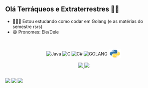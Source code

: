 ## Olá Terráqueos e Extraterrestres 🖖🏽

- 🧑🏽‍💻 Estou estudando como codar em Golang (e as matérias do semestre rsrs)
- 😄 Pronomes: Ele/Dele

##

<div align="center" style="display: inline_block"><br>
  <img align="center" alt="Java" height="30" width="40" src="https://cdn.jsdelivr.net/gh/devicons/devicon/icons/java/java-original.svg">
  <img align="center" alt="C" height="30" width="40" src="https://cdn.jsdelivr.net/gh/devicons/devicon/icons/c/c-original.svg">
  <img align="center" alt="C#" height="30" width="40" src="https://cdn.jsdelivr.net/gh/devicons/devicon/icons/csharp/csharp-original.svg">
  <img align="center" alt="GOLANG" height="30" width="40" src="https://cdn.jsdelivr.net/gh/devicons/devicon/icons/go/go-original.svg">
  <img align="center" alt="Python" height="30" width="40" src="https://raw.githubusercontent.com/devicons/devicon/master/icons/python/python-original.svg">
</div>  
<p></p>



<div align="center">
  <a href="https://github.com/IgorRattes">
  <img height="150em" src="https://github-readme-stats.vercel.app/api?username=IgorRattes&show_icons=true&theme=merko&include_all_commits=true&count_private=true"/>
  <img height="150em" src="https://github-readme-stats.vercel.app/api/top-langs/?username=IgorRattes&layout=compact&langs_count=7&theme=merko"/>
</div>

##

<div> 
  <a href="https://instagram.com/igorrattes_" target="_blank"><img src="https://img.shields.io/badge/-Instagram-%23E4405F?style=for-the-badge&logo=instagram&logoColor=white" target="_blank"></a>
  <a href = "mailto:igorrattes@hotmail.com"><img src="https://img.shields.io/badge/Microsoft_Outlook-0078D4?style=for-the-badge&logo=microsoft-outlook&logoColor=white" target="_blank"></a>
  <a href="https://www.linkedin.com/in/igor-rattes-509964151" target="_blank"><img src="https://img.shields.io/badge/-LinkedIn-%230077B5?style=for-the-badge&logo=linkedin&logoColor=white" target="_blank"></a> 
</div>
